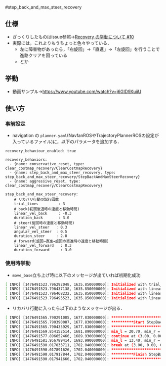 #step_back_and_max_steer_recovery
## 仕様
- ざっくりしたものはissue参照→[Recovery の挙動について #10](https://github.com/CIR-KIT/third_robot_pkg/issues/10)
- 実際には，これよりもうちょっと色々やっている．
  - 左に障害物があったら，「右旋回」→「直進」→「左旋回」を行うことで進路クリアを図っている
  - とか

## 挙動
- 動画サンプル→https://www.youtube.com/watch?v=j6GID9XuiiU

## 使い方
### 事前設定
- navigation の `planner.yaml`(NavfanROSやTrajectoryPlannerROSの設定が入っているファイル)に，以下のパラメータを追加する．

``` yaml:
recovery_behaviour_enabled: true

recovery_behaviors:
  - {name: conservative_reset, type: clear_costmap_recovery/ClearCostmapRecovery}
  - {name: step_back_and_max_steer_recovery, type: step_back_and_max_steer_recovery/StepBackAndMaxSteerRecovery}
  - {name: aggressive_reset, type: clear_costmap_recovery/ClearCostmapRecovery}
  
step_back_and_max_steer_recovery:
    # リカバリ行動の試行回数
    trial_times         : 3
    # back(初回後退時の速度と移動時間)
    linear_vel_back     : -0.3
    duration_back       : 3.0
    # steer(旋回時の速度と移動時間)
    linear_vel_steer   : 0.3
    angular_vel_steer  : 0.5
    duration_steer     : 2.0
    # forward(旋回→直進→旋回の直進時の速度と移動時間)
    linear_vel_forward   : 0.3
    duration_forward     : 3.0
```

### 使用時挙動
- `move_base`立ち上げ時に以下のメッセージが出ていれば初期化成功
```bash
[ INFO] [1476491523.796292048, 1635.850000000]: Initialized with trial_times = 3
[ INFO] [1476491523.796437138, 1635.850000000]: Initialized with linear_vel_back = -0.30, duration_back = 3.00
[ INFO] [1476491523.796468232, 1635.850000000]: Initialized with linear_vel_steer = 0.30, angular_vel_steer = 0.50, duration_steer = 2.00
[ INFO] [1476491523.796495523, 1635.850000000]: Initialized with linear_vel_forward = 0.30, duration_forward = 3.00

```

- リカバリ行動に入ったら以下のようなメッセージが出る．
```bash
[ INFO] [1476491565.790291005, 1677.830000000]: *****************************************************
[ INFO] [1476491565.790390087, 1677.830000000]: **********Start StepBackAndSteerRecovery!!!**********
[ INFO] [1476491565.790435929, 1677.830000000]: *****************************************************
[ INFO] [1476491569.854152514, 1681.890000000]: min_l = 20.70, min_r = 5.55
[ INFO] [1476491577.896652466, 1689.930000000]: continue at (3.00, 0.00, 0.10) for max_time 1.00 seconds
[ INFO] [1476491581.956789414, 1693.990000000]: min_l = 13.40, min_r = 13.10
[ INFO] [1476491590.017833711, 1702.040000000]: break at (3.00, 0.00, 0.10) for max_time 1001.00 seconds
[ INFO] [1476491590.017891626, 1702.040000000]: *****************************************************
[ INFO] [1476491590.017917844, 1702.040000000]: **********Finish StepBackAndSteerRecovery!!**********
[ INFO] [1476491590.017941666, 1702.040000000]: *****************************************************

```
